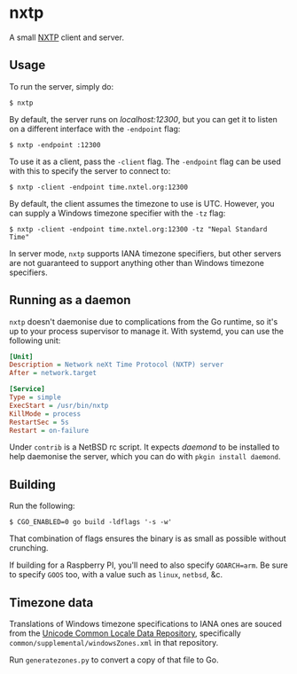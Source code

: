 # nxtp

A small [NXTP](https://github.com/Threetwosevensixseven/nxtp) client and
server.

## Usage

To run the server, simply do:

```console
$ nxtp
```

By default, the server runs on _localhost:12300_, but you can get it to listen
on a different interface with the `-endpoint` flag:

```console
$ nxtp -endpoint :12300
```

To use it as a client, pass the `-client` flag. The `-endpoint` flag can be
used with this to specify the server to connect to:

```console
$ nxtp -client -endpoint time.nxtel.org:12300
```

By default, the client assumes the timezone to use is UTC. However, you can
supply a Windows timezone specifier with the `-tz` flag:

```console
$ nxtp -client -endpoint time.nxtel.org:12300 -tz "Nepal Standard Time"
```

In server mode, `nxtp` supports IANA timezone specifiers, but other servers are
not guaranteed to support anything other than Windows timezone specifiers.

## Running as a daemon

`nxtp` doesn't daemonise due to complications from the Go runtime, so it's up
to your process supervisor to manage it.  With systemd, you can use the
following unit:

```ini
[Unit]
Description = Network neXt Time Protocol (NXTP) server
After = network.target

[Service]
Type = simple
ExecStart = /usr/bin/nxtp
KillMode = process
RestartSec = 5s
Restart = on-failure
```

Under `contrib` is a NetBSD rc script. It expects _daemond_ to be installed
to help daemonise the server, which you can do with `pkgin install daemond`.

## Building

Run the following:

```console
$ CGO_ENABLED=0 go build -ldflags '-s -w'
```

That combination of flags ensures the binary is as small as possible without
crunching.

If building for a Raspberry PI, you'll need to also specify `GOARCH=arm`. Be
sure to specify `GOOS` too, with a value such as `linux`, `netbsd`, &c.

## Timezone data

Translations of Windows timezone specifications to IANA ones are souced from
the [Unicode Common Locale Data Repository](https://github.com/unicode-org/cldr),
specifically `common/supplemental/windowsZones.xml` in that repository.

Run `generatezones.py` to convert a copy of that file to Go.
